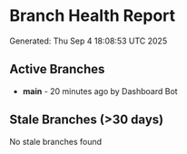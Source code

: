 # Branch Health Report
Generated: Thu Sep  4 18:08:53 UTC 2025

## Active Branches
- **main** - 20 minutes ago by Dashboard Bot

## Stale Branches (>30 days)
No stale branches found
